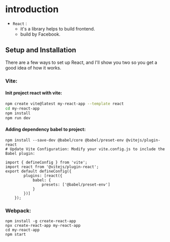 # introduction
- `React` : 
	- it's a library helps to build frontend.
	-  build by Facebook.

 ## Setup and Installation
There are a few ways to set up React, and I'll show you two so you get a good idea of how it works.

###  Vite:

#### Init project react with vite:
```bash
npm create vite@latest my-react-app --template react
cd my-react-app
npm install
npm run dev
```

#### Adding dependency babel to project:
``` Shell
npm install --save-dev @babel/core @babel/preset-env @vitejs/plugin-react
# Update Vite Configuration: Modify your vite.config.js to include the Babel plugin:

import { defineConfig } from 'vite';
import react from '@vitejs/plugin-react';
export default defineConfig({  
        plugins: [react({  
            babel: {  
                presets: ['@babel/preset-env']  
            }  
        })]  
    });
```

###  Webpack:
```SHELL
npm install -g create-react-app
npx create-react-app my-react-app
cd my-react-app
npm start
```
